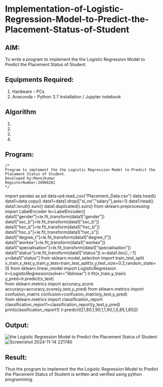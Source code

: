 # Implementation-of-Logistic-Regression-Model-to-Predict-the-Placement-Status-of-Student

## AIM:
To write a program to implement the the Logistic Regression Model to Predict the Placement Status of Student.

## Equipments Required:
1. Hardware – PCs
2. Anaconda – Python 3.7 Installation / Jupyter notebook

## Algorithm
1. 
2. 
3. 
4. 

## Program:
```
/*
Program to implement the the Logistic Regression Model to Predict the Placement Status of Student.
Developed by:Manojkumar 
RegisterNumber:24900281  
*/
```
import pandas as pd
data=pd.read_csv("Placement_Data.csv") 
data.head() 
data1=data.copy()
data1=data1.drop(["sl_no","salary"],axis=1) 
data1.head() 
data1.isnull().sum() 
data1.duplicated().sum() 
from sklearn.preprocessing import LabelEncoder 
le=LabelEncoder() 
data1["gender"]=le.fit_transform(data1["gender"]) 
data1["ssc_b"]=le.fit_transform(data1["ssc_b"]) 
data1["hsc_b"]=le.fit_transform(data1["hsc_b"]) 
data1["hsc_s"]=le.fit_transform(data1["hsc_s"]) 
data1["degree_t"]=le.fit_transform(data1["degree_t"]) 
data1["workex"]=le.fit_transform(data1["workex"]) 
data1["specialisation"]=le.fit_transform(data1["specialisation"]) 
data1["status"]=le.fit_transform(data1["status"]) 
x=data1.iloc[:,:-1]  
y=data1["status"] 
from sklearn.model_selection import train_test_split
x_train,x_test,y_train,y_test=train_test_split(x,y,test_size=0.2,random_state=0) 
from sklearn.linear_model import LogisticRegression 
lr=LogisticRegression(solver="liblinear") 
lr.fit(x_train,y_train) 
y_pred=lr.predict(x_test)  
from sklearn.metrics import accuracy_score 
accuracy=accuracy_score(y_test,y_pred) 
from sklearn.metrics import confusion_matrix 
confusion=confusion_matrix(y_test,y_pred)  
from sklearn.metrics import classification_report 
classification_report1=classification_report(y_test,y_pred) 
print(classification_report1)
lr.predict([[1,80,1,90,1,1,90,1,0,85,1,85]])


## Output:
![the Logistic Regression Model to Predict the Placement Status of Student](sam.png)
![Screenshot 2024-11-14 221740](https://github.com/user-attachments/assets/7ef4be44-4934-4bbb-8976-a4f50c079e81)


## Result:
Thus the program to implement the the Logistic Regression Model to Predict the Placement Status of Student is written and verified using python programming.
